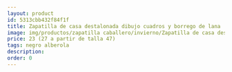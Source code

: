 ```yaml
---
layout: product
id: 5313cbb432f84f1f
title: Zapatilla de casa destalonada dibujo cuadros y borrego de lana
image: img/productos/zapatilla caballero/invierno/Zapatilla de casa destalonada dibujo cuadros y borrego de lana=23 (27 a partir de talla 47)=negro alberola.webp
price: 23 (27 a partir de talla 47)
tags: negro alberola
description: 
order: 0
---
```

